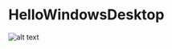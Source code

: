 # HelloWindowsDesktop

![alt text](https://github.com/[cpa4001]/[HelloWindowsDesktop]/blob/[branch]/image.jpg?raw=true)

